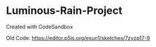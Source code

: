 # Luminous-Rain-Project
Created with CodeSandbox

Old Code: <https://editor.p5js.org/esun1/sketches/7zyzp17-9>
